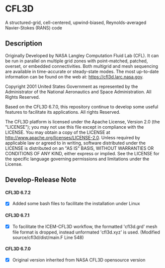 CFL3D
=
A structured-grid, cell-centered, upwind-biased, Reynolds-averaged Navier-Stokes (RANS) code



## Description

Originally Developed by NASA Langley Computation Fluid Lab (CFL). It can be run in parallel on multiple grid zones with point-matched, patched, overset, or embedded connectivities. Both multigrid and mesh sequencing are available in time-accurate or steady-state modes.
The most up-to-date information can be found on the web at: https://cfl3d.larc.nasa.gov.

Copyright 2001 United States Government as represented by the Administrator of the National Aeronautics and Space Administration. All Rights Reserved.

Based on the CFL3D 6.7.0, this repository continue to develop some useful features to facilitate its applications. All rights Reserved.

The CFL3D platform is licensed under the Apache License, Version 2.0 (the "LICENSE"); you may not use this file except in compliance with the LICENSE. You may obtain a copy of the LICENSE at http://www.apache.org/licenses/LICENSE-2.0. Unless required by applicable law or agreed to in writing, software distributed under the LICENSE is distributed on an "AS IS" BASIS, WITHOUT WARRANTIES OR CONDITIONS OF ANY KIND, either express or implied. See the LICENSE for the specific language governing permissions and limitations under the License.



## Develop-Release Note

#### CFL3D 6.7.2
- [x] Added some bash files to facilitate the installation under Linux
#### CFL3D 6.7.1
- [x] To facilitate the ICEM-CFL3D workflow, the formatted 'cfl3d.grd' mesh file format is dropped, instead unformated 'cfl3d.xyz' is used. (Modified source/cfl3d/dist/main.F Line 548)
#### CFL3D 6.7.0
- [x] Original version inherited from NASA CFL3D opensource version

